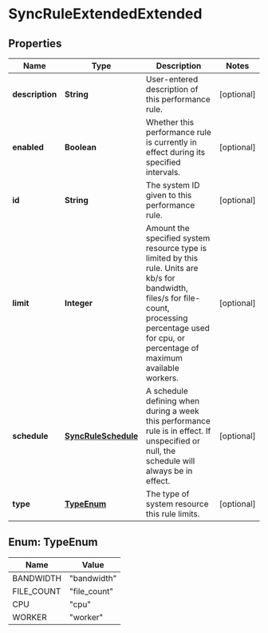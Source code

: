 
# SyncRuleExtendedExtended

## Properties
Name | Type | Description | Notes
------------ | ------------- | ------------- | -------------
**description** | **String** | User-entered description of this performance rule. |  [optional]
**enabled** | **Boolean** | Whether this performance rule is currently in effect during its specified intervals. |  [optional]
**id** | **String** | The system ID given to this performance rule. |  [optional]
**limit** | **Integer** | Amount the specified system resource type is limited by this rule.  Units are kb/s for bandwidth, files/s for file-count, processing percentage used for cpu, or percentage of maximum available workers. |  [optional]
**schedule** | [**SyncRuleSchedule**](SyncRuleSchedule.md) | A schedule defining when during a week this performance rule is in effect.  If unspecified or null, the schedule will always be in effect. |  [optional]
**type** | [**TypeEnum**](#TypeEnum) | The type of system resource this rule limits. |  [optional]


<a name="TypeEnum"></a>
## Enum: TypeEnum
Name | Value
---- | -----
BANDWIDTH | &quot;bandwidth&quot;
FILE_COUNT | &quot;file_count&quot;
CPU | &quot;cpu&quot;
WORKER | &quot;worker&quot;



